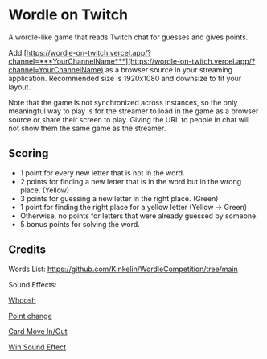# Wordle on Twitch

A wordle-like game that reads Twitch chat for guesses and gives points. 

Add [https://wordle-on-twitch.vercel.app/?channel=***YourChannelName***](https://wordle-on-twitch.vercel.app/?channel=YourChannelName) as a browser source in your streaming application. Recommended size is 1920x1080 and downsize to fit your layout.

Note that the game is not synchronized across instances, so the only meaningful way to play is for the streamer to load in the game as a browser source or share their screen to play. Giving the URL to people in chat will not show them the same game as the streamer.

## Scoring

- 1 point for every new letter that is not in the word.
- 2 points for finding a new letter that is in the word but in the wrong place. (Yellow)
- 3 points for guessing a new letter in the right place. (Green)
- 1 point for finding the right place for a yellow letter (Yellow → Green)
- Otherwise, no points for letters that were already guessed by someone.
- 5 bonus points for solving the word.

## Credits
Words List: https://github.com/Kinkelin/WordleCompetition/tree/main

Sound Effects:

[Whoosh](https://freesound.org/people/DJT4NN3R/sounds/449992/)

[Point change](https://freesound.org/people/plasterbrain/sounds/608431/)

[Card Move In/Out](https://freesound.org/people/filmfan87/sounds/108395/)

[Win Sound Effect](https://freesound.org/people/grunz/sounds/109663/)
